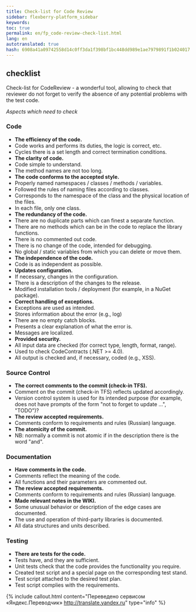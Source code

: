 ```yaml
--- 
title: Check-list for Code Review 
sidebar: flexberry-platform_sidebar 
keywords: 
toc: true 
permalink: en/fp_code-review-check-list.html 
lang: en 
autotranslated: true 
hash: 6908a41a09742558d14c0ff3da1f398bf1bc448dd989e1ae7979891f1b024017 
--- 
```


## checklist 

Check-list for CodeReview - a wonderful tool, allowing to check that reviewer do not forget to verify the absence of any potential problems with the test code. 

*Aspects which need to check* 

### Code 

* **The efficiency of the code.** 
* Code works and performs its duties, the logic is correct, etc. 
* Cycles there is a set length and correct termination conditions. 
* **The clarity of code.** 
* Code simple to understand. 
* The method names are not too long. 
* **The code conforms to the accepted style.** 
* Properly named namespaces / classes / methods / variables. 
* Followed the rules of naming files according to classes. 
* Corresponds to the namespace of the class and the physical location of the files. 
* In each file, only one class. 
* **The redundancy of the code.** 
* There are no duplicate parts which can finest a separate function. 
* There are no methods which can be in the code to replace the library functions. 
* There is no commented out code. 
* There is no change of the code, intended for debugging. 
* No global / static variables from which you can delete or move them. 
* **The independence of the code.** 
* Code is as independent as possible. 
* **Updates configuration.** 
* If necessary, changes in the configuration. 
* There is a description of the changes to the release. 
* Modified installation tools / deployment (for example, in a NuGet package). 
* **Correct handling of exceptions.** 
* Exceptions are used as intended. 
* Stores information about the error (e.g., log) 
* There are no empty catch blocks. 
* Presents a clear explanation of what the error is. 
* Messages are localized. 
* **Provided security.** 
* All input data are checked (for correct type, length, format, range). 
* Used to check CodeContracts (.NET >= 4.0). 
* All output is checked and, if necessary, coded (e.g., XSS). 

### Source Control 

* **The correct comments to the commit (check-in TFS).** 
* Comment on the commit (check-in TFS) reflects updated accordingly. 
* Version control system is used for its intended purpose (for example, does not have prompts of the form "not to forget to update ...", "TODO")? 
* **The review accepted requirements.** 
* Comments conform to requirements and rules (Russian) language. 
* **The atomicity of the commit.** 
* NB: normally a commit is not atomic if in the description there is the word "and".

### Documentation 

* **Have comments in the code.** 
* Comments reflect the meaning of the code. 
* All functions and their parameters are commented out. 
* **The review accepted requirements.** 
* Comments conform to requirements and rules (Russian) language. 
* **Made relevant notes in the WIKI.** 
* Some unusual behavior or description of the edge cases are documented. 
* The use and operation of third-party libraries is documented. 
* All data structures and units described. 

### Testing 

* **There are tests for the code.** 
* Tests have, and they are sufficient. 
* Unit tests check that the code provides the functionality you require. 
* Created test script and a special page on the corresponding test stand. 
* Test script attached to the desired test plan. 
* Test script complies with the requirements. 



{% include callout.html content="Переведено сервисом «Яндекс.Переводчик» <http://translate.yandex.ru>" type="info" %}